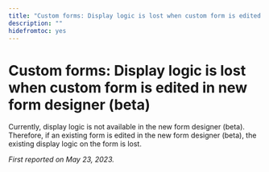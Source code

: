 ```yaml
---
title: "Custom forms: Display logic is lost when custom form is edited in new form designer (beta)"
description: ""
hidefromtoc: yes
---
```


# Custom forms: Display logic is lost when custom form is edited in new form designer (beta)

Currently, display logic is not available in the new form designer (beta). Therefore, if an existing form is edited in the new form designer (beta), the existing display logic on the form is lost.

_First reported on May 23, 2023._

